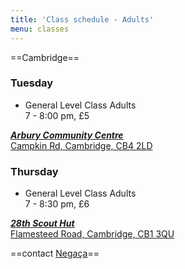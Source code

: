 ```yaml
---
title: 'Class schedule - Adults'
menu: classes
---
```


==Cambridge==

### Tuesday
* General Level Class Adults<br>
7 - 8:00 pm, £5

[***Arbury Community Centre***  
Campkin Rd,
Cambridge, CB4 2LD](https://goo.gl/maps/AvNBaHoSN8t)

### Thursday
* General Level Class Adults<br>
7 - 8:30 pm, £6

[***28th Scout Hut***  
Flamesteed Road,
Cambridge, CB1 3QU](https://goo.gl/maps/wSZbnx9icyn)

==contact <a href="negaca@capoeiracambridge.co.uk">Negaça</a>==
